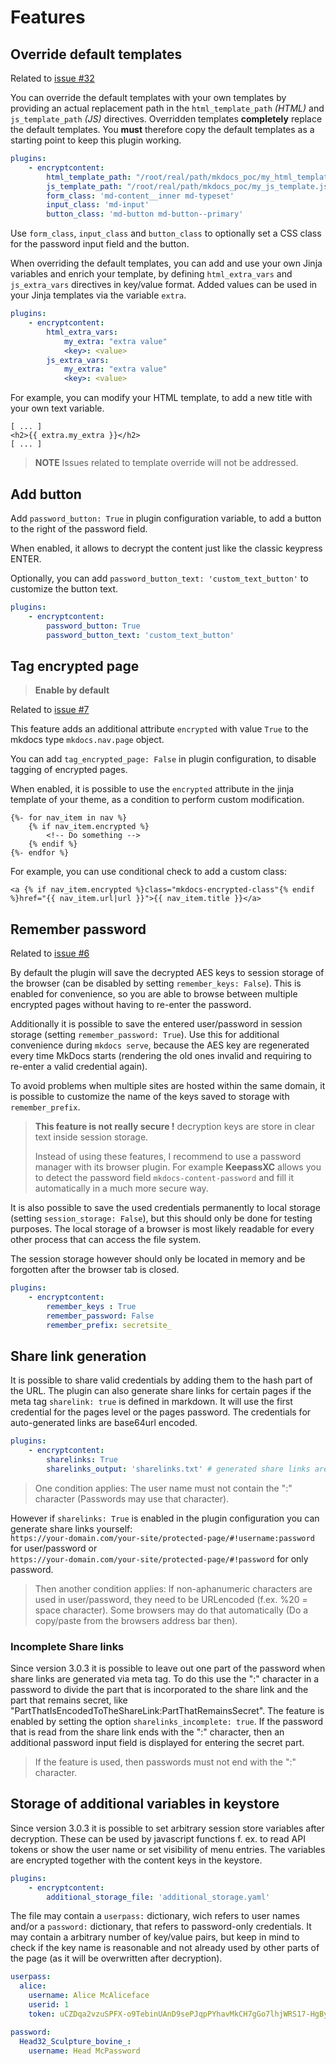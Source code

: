 # Features

## Override default templates

Related to [issue #32](https://github.com/unverbuggt/mkdocs-encryptcontent-plugin/issues/32)

You can override the default templates with your own templates by providing an actual replacement
path in the `html_template_path` *(HTML)* and `js_template_path` *(JS)* directives. 
Overridden templates **completely** replace the default templates. You **must** therefore copy the
default templates as a starting point to keep this plugin working.

```yaml
plugins:
    - encryptcontent:
        html_template_path: "/root/real/path/mkdocs_poc/my_html_template.html"
        js_template_path: "/root/real/path/mkdocs_poc/my_js_template.js"
        form_class: 'md-content__inner md-typeset'
        input_class: 'md-input'
        button_class: 'md-button md-button--primary'
```

Use `form_class`, `input_class` and `button_class` to optionally set a CSS class for the password input field and the button.

When overriding the default templates, you can add and use your own Jinja variables
and enrich your template, by defining `html_extra_vars` and `js_extra_vars` directives in key/value format.
Added values can be used in your Jinja templates via the variable `extra`.

```yaml
plugins:
    - encryptcontent:
        html_extra_vars:
            my_extra: "extra value"
            <key>: <value>
        js_extra_vars:
            my_extra: "extra value"
            <key>: <value>
```

For example, you can modify your HTML template, to add a new title with your own text variable.

```jinja
[ ... ] 
<h2>{{ extra.my_extra }}</h2>
[ ... ]
```

> **NOTE** Issues related to template override will not be addressed.

## Add button

Add `password_button: True` in plugin configuration variable, to add a button to the right of the password field.

When enabled, it allows to decrypt the content just like the classic keypress ENTER.

Optionally, you can add `password_button_text: 'custom_text_button'` to customize the button text.
 
```yaml
plugins:
    - encryptcontent:
        password_button: True
        password_button_text: 'custom_text_button'
```

## Tag encrypted page

> **Enable by default**

Related to [issue #7](https://github.com/unverbuggt/mkdocs-encryptcontent-plugin/issues/7)

This feature adds an additional attribute `encrypted` with value `True` to the mkdocs type `mkdocs.nav.page` object.

You can add `tag_encrypted_page: False` in plugin configuration, to disable tagging of encrypted pages. 

When enabled, it is possible to use the `encrypted` attribute in the jinja template of your theme, as a condition to perform custom modification.

```jinja
{%- for nav_item in nav %}
    {% if nav_item.encrypted %}
        <!-- Do something --> 
    {% endif %}
{%- endfor %}
```

For example, you can use conditional check to add a custom class:

```jinja
<a {% if nav_item.encrypted %}class="mkdocs-encrypted-class"{% endif %}href="{{ nav_item.url|url }}">{{ nav_item.title }}</a>
```

## Remember password

Related to [issue #6](https://github.com/unverbuggt/mkdocs-encryptcontent-plugin/issues/6)

By default the plugin will save the decrypted AES keys to session storage of the browser (can be disabled by setting `remember_keys: False`).
This is enabled for convenience, so you are able to browse between multiple encrypted pages without having to re-enter the password.

Additionally it is possible to save the entered user/password in session storage (setting `remember_password: True`). Use this for
additional convenience during `mkdocs serve`, because the AES key are regenerated every time MkDocs starts
(rendering the old ones invalid and requiring to re-enter a valid credential again).

To avoid problems when multiple sites are hosted within the same domain, it is possible to customize the name of
the keys saved to storage with `remember_prefix`.

> **This feature is not really secure !** decryption keys are store in clear text inside session storage.
>
> Instead of using these features, I recommend to use a password manager with its browser plugin.
> For example **KeepassXC** allows you to detect the password field
> `mkdocs-content-password` and fill it automatically in a much more secure way.

It is also possible to save the used credentials permanently to local storage (setting `session_storage: False`), but
this should only be done for testing purposes. The local storage of a browser is most likely readable
for every other process that can access the file system. 

The session storage however should only be located in memory and be forgotten after the browser tab is closed.

```yaml
plugins:
    - encryptcontent:
        remember_keys : True
        remember_password: False
        remember_prefix: secretsite_
```

## Share link generation

It is possible to share valid credentials by adding them to the hash part of the URL.
The plugin can also generate share links for certain pages if the meta tag `sharelink: true`
is defined in markdown.
It will use the first credential for the pages level or the pages password.
The credentials for auto-generated links are base64url encoded.

```yaml
plugins:
    - encryptcontent:
        sharelinks: True
        sharelinks_output: 'sharelinks.txt' # generated share links are saved here
```
> One condition applies: The user name must not contain the ":" character (Passwords may use that character).

However if `sharelinks: True` is enabled in the plugin configuration you can generate share links yourself:\
`https://your-domain.com/your-site/protected-page/#!username:password` for user/password or\
`https://your-domain.com/your-site/protected-page/#!password` for only password.

> Then another condition applies: If non-aphanumeric characters are used in user/password,
> they need to be URLencoded (f.ex. %20 = space character). Some browsers may do that automatically (Do a copy/paste from the browsers address bar then).

### Incomplete Share links

Since version 3.0.3 it is possible to leave out one part of the password when share links are generated via meta tag.
To do this use the ":" character in a password to divide the part that is incorporated to the share link and the part that remains secret,
like "PartThatIsEncodedToTheShareLink:PartThatRemainsSecret". 
The feature is enabled by setting the option `sharelinks_incomplete: true`.
If the password that is read from the share link ends with the ":" character, then an additional password input field is displayed for entering the secret part.

> If the feature is used, then passwords must not end with the ":" character.


## Storage of additional variables in keystore

Since version 3.0.3 it is possible to set arbitrary session store variables after decryption.
These can be used by javascript functions f. ex. to read API tokens or show the user name or set visibility of menu entries.
The variables are encrypted together with the content keys in the keystore.

```yaml
plugins:
    - encryptcontent:
        additional_storage_file: 'additional_storage.yaml'
```

The file may contain a `userpass:` dictionary, wich refers to user names
and/or a `password:` dictionary, that refers to password-only credentials.
It may contain a arbitrary number of key/value pairs,
but keep in mind to check if the key name is reasonable and not already used by other parts of the page
(as it will be overwritten after decryption).

```yaml
userpass:
  alice:
    username: Alice McAliceface
    userid: 1
    token: uCZDqa2vzuSPFX-o9TebinUAnD9sePJqpPYhavMkCH7gGo7lhjWRS17-HgBys9UKnFR37zXO4Q_f1_ywZJqBlA==

password:
  Head32_Sculpture_bovine_:
    username: Head McPassword
```